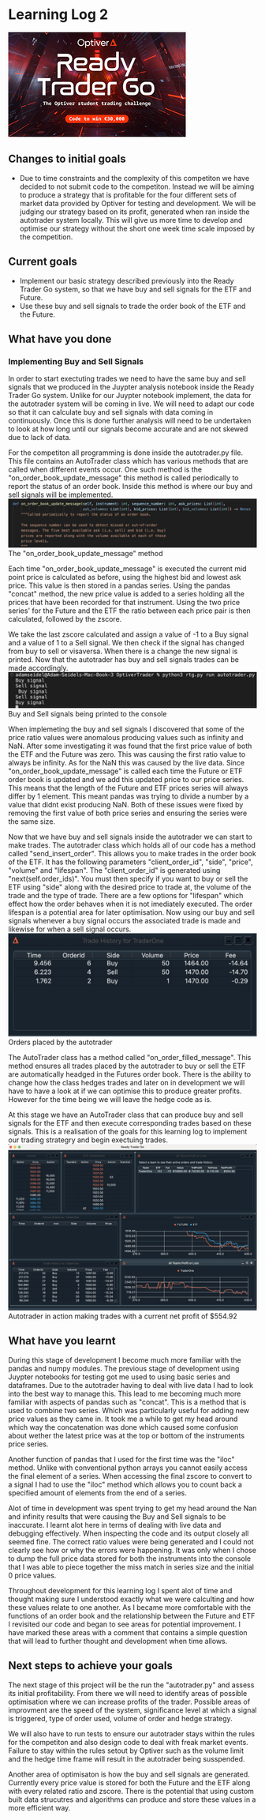 # Learning Log 2
![Ready Trader Go](/assets/images/ready-trader-go.jpg)

## Changes to initial goals
- Due to time constraints and the complexity of this competiton we have decided to not submit code to the competiton. Instead we will be aiming to produce a strategy that is profitable for the four different sets of market data provided by Optiver for testing and development. We will be judging our strategy based on its profit, generated when ran inside the autotrader system locally. This will give us more time to develop and optimise our strategy without the short one week time scale imposed by the competition.

## Current goals
- Implement our basic strategy described previously into the Ready Trader Go system, so that we have buy and sell signals for the ETF and Future.
- Use these buy and sell signals to trade the order book of the ETF and the Future.

## What have you done
### Implementing Buy and Sell Signals
In order to start exectuting trades we need to have the same buy and sell signals that we produced in the Juypter analysis notebook inside the Ready Trader Go system. Unlike for our Juypter notebook implement, the data for the autotrader system will be coming in live. We will need to adapt our code so that it can calculate buy and sell signals with data coming in continuously. Once this is done further analysis will need to be undertaken to look at how long until our signals become accurate and are not skewed due to lack of data.

For the competiton all programming is done inside the autotrader.py file. This file contains an AutoTrader class which has various methods that are called when different events occur. One such method is the "on_order_book_update_message" this method is called periodically to report the status of an order book. Inside this method is where our buy and sell signals will be implemented.
![on_order_book_update_message](/assets/images/on-order-book-update-message.png)<br>
The "on_order_book_update_message" method

Each time "on_order_book_update_message" is executed the current mid point price is calculated as before, using the highest bid and lowest ask price. This value is then stored in a pandas series. Using the pandas "concat" method, the new price value is added to a series holding all the prices that have been recorded for that instrument. Using the two price series' for the Future and the ETF the ratio between each price pair is then calculated, followed by the zscore. 

We take the last zscore calculated and assign a value of -1 to a Buy signal and a value of 1 to a Sell signal. We then check if the signal has changed from buy to sell or visaversa. When there is a change the new signal is printed. Now that the autotrader has buy and sell signals trades can be made accordingly.
![buy-and-sell-signals](/assets/images/buy-and-sell-signals.png)<br>
Buy and Sell signals being printed to the console

When implemeting the buy and sell signals I discovered that some of the price ratio values were anomalous producing values such as infinity and NaN. After some investigating it was found that the first price value of both the ETF and the Future was zero. This was causing the first ratio value to always be infinity. As for the NaN this was caused by the live data. Since "on_order_book_update_message" is called each time the Future or ETF order book is updated and we add this updated price to our price series. This means that the length of the Future and ETF prices series will always differ by 1 element. This meant pandas was trying to divide a number by a value that didnt exist producing NaN. Both of these issues were fixed by removing the first value of both price series and ensuring the series were the same size.

Now that we have buy and sell signals inside the autotrader we can start to make trades. The autotrader class which holds all of our code has a method called "send_insert_order". This allows you to make trades in the order book of the ETF. It has the following parameters "client_order_id", "side", "price", "volume" and "lifespan". The "client_order_id" is generated using "next(self.order_ids)". You must then specify if you want to buy or sell the ETF using "side" along with the desired price to trade at, the volume of the trade and the type of trade. There are a few options for "lifespan" which effect how the order behaves when it is not imediately executed. The order lifespan is a potential area for later optimisation. Now using our buy and sell signals whenever a buy signal occurs the associated trade is made and likewise for when a sell signal occurs.
![orders-being-placed](/assets/images/orders-being-placed.png)<br>
Orders placed by the autotrader

The AutoTrader class has a method called "on_order_filled_message". This method ensures all trades placed by the autotrader to buy or sell the ETF are automatically headged in the Futures order book. There is the ability to change how the class hedges trades and later on in development we will have to have a look at if we can optimise this to produce greater profits. However for the time being we will leave the hedge code as is.

At this stage we have an AutoTrader class that can produce buy and sell signals for the ETF and then execute corresponding trades based on these signals. This is a realisation of the goals for this learning log to implement our trading strategry and begin exectuing trades.
![autotrader-live](/assets/images/autotrader-live.png)<br>
Autotrader in action making trades with a current net profit of $554.92

## What have you learnt
During this stage of development I become much more familiar with the pandas and numpy modules. The previous stage of development using Juypter notebooks for testing got me used to using basic series and dataframes. Due to the autotrader having to deal with live data I had to look into the best way to manage this. This lead to me becoming much more familiar with aspects of pandas such as "concat". This is a method that is used to combine two series. Which was particularly useful for adding new price values as they came in. It took me a while to get my head around which way the concatenation was done which caused some confusion about wether the latest price was at the top or bottom of the instruments price series.

Another function of pandas that I used for the first time was the "iloc" method. Unlike with conventional python arrays you cannot easily access the final element of a series. When accessing the final zscore to convert to a signal I had to use the "iloc" method which allows you to count back a specified amount of elements from the end of a series.

Alot of time in development was spent trying to get my head around the Nan and infinity results that were causing the Buy and Sell signals to be inaccurate. I learnt alot here in terms of dealing with live data and debugging effectively. When inspecting the code and its output closely all seemed fine. The correct ratio values were being generated and I could not clearly see how or why the errors were happening. It was only when I chose to dump the full price data stored for both the instruments into the console that I was able to piece together the miss match in series size and the initial 0 price values.

Throughout development for this learning log I spent alot of time and thought making sure I understood exactly what we were calculting and how these values relate to one another. As I became more comfortable with the functions of an order book and the relationship between the Future and ETF I revisited our code and began to see areas for potential improvement. I have marked these areas with a comment that contains a simple question that will lead to further thought and development when time allows.

## Next steps to achieve your goals
The next stage of this project will be the run the "autotrader.py" and assess its initial profitability. From there we will need to identify areas of possible optimisation where we can increase profits of the trader. Possible areas of improvment are the speed of the system, significance level at which a signal is triggered, type of order used, volume of order and hedge strategy. 

We will also have to run tests to ensure our autotrader stays within the rules for the competiton and also design code to deal with freak market events. Failure to stay within the rules setout by Optiver such as the volume limit and the hedge time frame will result in the autotrader being susspended.

Another area of optimisaton is how the buy and sell signals are generated. Currently every price value is stored for both the Future and the ETF along with every related ratio and zscore. There is the potential that using custom built data strucutres and algorithms can produce and store these values in a more efficient way.